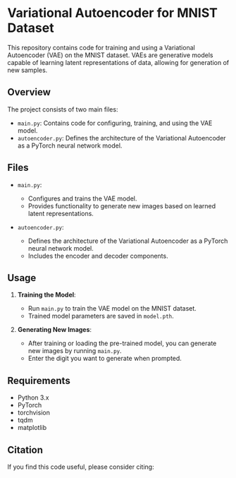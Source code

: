 # Variational Autoencoder for MNIST Dataset

This repository contains code for training and using a Variational Autoencoder (VAE) on the MNIST dataset. VAEs are generative models capable of learning latent representations of data, allowing for generation of new samples.

## Overview

The project consists of two main files:
- `main.py`: Contains code for configuring, training, and using the VAE model.
- `autoencoder.py`: Defines the architecture of the Variational Autoencoder as a PyTorch neural network model.

## Files

- `main.py`: 
  - Configures and trains the VAE model.
  - Provides functionality to generate new images based on learned latent representations.

- `autoencoder.py`:
  - Defines the architecture of the Variational Autoencoder as a PyTorch neural network model.
  - Includes the encoder and decoder components.

## Usage

1. **Training the Model**:
   - Run `main.py` to train the VAE model on the MNIST dataset.
   - Trained model parameters are saved in `model.pth`.

2. **Generating New Images**:
   - After training or loading the pre-trained model, you can generate new images by running `main.py`.
   - Enter the digit you want to generate when prompted.

## Requirements

- Python 3.x
- PyTorch
- torchvision
- tqdm
- matplotlib

## Citation

If you find this code useful, please consider citing:


